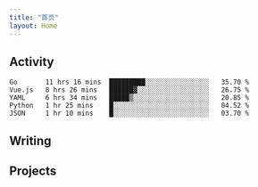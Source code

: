 ```yaml
---
title: "首页"
layout: Home
---
```


## Activity
<!--START_SECTION:waka-->
```text
Go       11 hrs 16 mins  █████████░░░░░░░░░░░░░░░░   35.70 % 
Vue.js   8 hrs 26 mins   ██████▓░░░░░░░░░░░░░░░░░░   26.75 % 
YAML     6 hrs 34 mins   █████▒░░░░░░░░░░░░░░░░░░░   20.85 % 
Python   1 hr 25 mins    █░░░░░░░░░░░░░░░░░░░░░░░░   04.52 % 
JSON     1 hr 10 mins    █░░░░░░░░░░░░░░░░░░░░░░░░   03.70 % 
```
<!--END_SECTION:waka-->

## Writing
<PindedPosts />

## Projects
<Projects />
